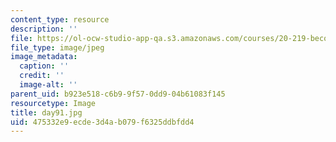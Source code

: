```yaml
---
content_type: resource
description: ''
file: https://ol-ocw-studio-app-qa.s3.amazonaws.com/courses/20-219-becoming-the-next-bill-nye-writing-and-hosting-the-educational-show-january-iap-2015/475332e9ecde3d4ab079f6325ddbfdd4_day91.jpg
file_type: image/jpeg
image_metadata:
  caption: ''
  credit: ''
  image-alt: ''
parent_uid: b923e518-c6b9-9f57-0dd9-04b61083f145
resourcetype: Image
title: day91.jpg
uid: 475332e9-ecde-3d4a-b079-f6325ddbfdd4
---
```


